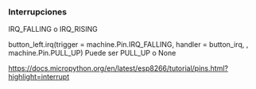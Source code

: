 ### Interrupciones

IRQ_FALLING o IRQ_RISING

button_left.irq(trigger = machine.Pin.IRQ_FALLING, handler = button_irq, , machine.Pin.PULL_UP)
Puede ser PULL_UP o None


https://docs.micropython.org/en/latest/esp8266/tutorial/pins.html?highlight=interrupt
